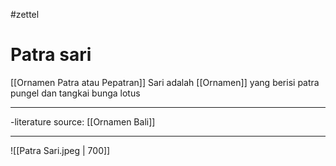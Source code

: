  #zettel 
# Patra sari
[[Ornamen Patra atau Pepatran]] Sari adalah [[Ornamen]] yang berisi patra pungel dan tangkai bunga lotus

---

-literature source: [[Ornamen Bali]]

---



![[Patra Sari.jpeg | 700]]